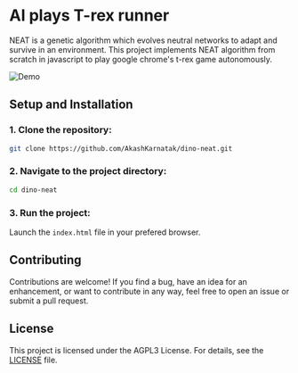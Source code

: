# AI plays T-rex runner

NEAT is a genetic algorithm which evolves neutral networks to adapt and survive
in an environment. This project implements NEAT algorithm from scratch in
javascript to play google chrome's t-rex game autonomously.

![Demo](https://akashkarnatak.github.io/dino-neat)

## Setup and Installation

### 1. Clone the repository:

   ```bash
   git clone https://github.com/AkashKarnatak/dino-neat.git
   ```

### 2. Navigate to the project directory:

   ```bash
   cd dino-neat
   ```

### 3. Run the project:

Launch the `index.html` file in your prefered browser.

## Contributing

Contributions are welcome! If you find a bug, have an idea for an enhancement, or want to contribute in any way, feel free to open an issue or submit a pull request.

## License

This project is licensed under the AGPL3 License. For details, see the [LICENSE](LICENSE) file.
